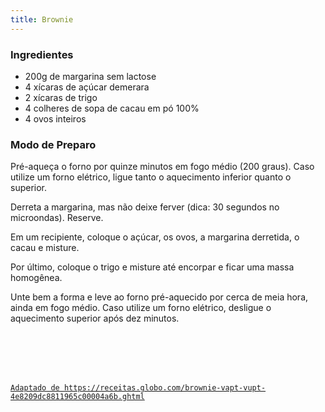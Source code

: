 ```yaml
---
title: Brownie
---
```


### Ingredientes

- 200g de margarina sem lactose
- 4 xícaras de açúcar demerara
- 2 xícaras de trigo
- 4 colheres de sopa de cacau em pó 100%
- 4 ovos inteiros

### Modo de Preparo

Pré-aqueça o forno por quinze minutos em fogo médio (200 graus). Caso utilize um forno elétrico, ligue tanto o aquecimento inferior quanto o superior.

Derreta a margarina, mas não deixe ferver (dica: 30 segundos no microondas). Reserve.

Em um recipiente, coloque o açúcar, os ovos, a margarina derretida, o cacau e misture.

Por último, coloque o trigo e misture até encorpar e ficar uma massa homogênea.

Unte bem a forma e leve ao forno pré-aquecido por cerca de meia hora, ainda em fogo médio. Caso utilize um forno elétrico, desligue o aquecimento superior após dez minutos.

<br />
<br />
<br />
<br />

[`Adaptado de https://receitas.globo.com/brownie-vapt-vupt-4e8209dc8811965c00004a6b.ghtml`](https://receitas.globo.com/brownie-vapt-vupt-4e8209dc8811965c00004a6b.ghtml)